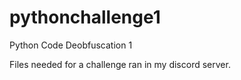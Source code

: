 # pythonchallenge1
Python Code Deobfuscation 1 

Files needed for a challenge ran in my discord server.

